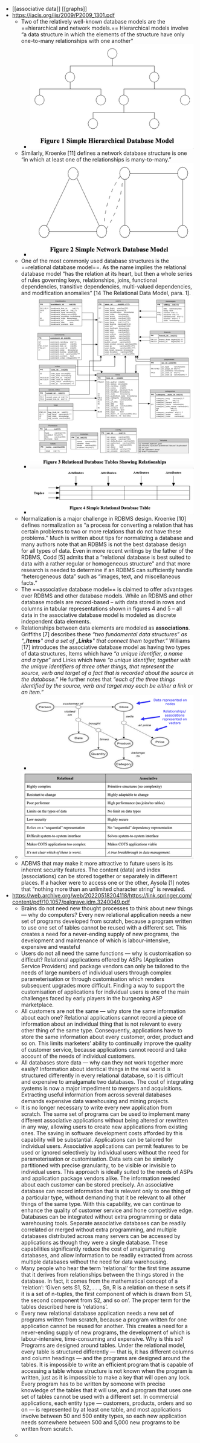 - [[associative data]] [[graphs]]
- https://iacis.org/iis/2009/P2009_1301.pdf
	- Two of the relatively well-known database models are the ==hierarchical and network models.== Hierarchical models involve “a data structure in which the elements of the structure have only one-to-many relationships with one another”
		- ![image.png](../assets/image_1668714435236_0.png)
	- Similarly, Kroenke [11] defines a network database structure is one “in which at least one of the
	  relationships is many-to-many.”
		- ![image.png](../assets/image_1668714473250_0.png)
	- One of the most commonly used database structures is the ==relational database model==. As the name implies the relational database model “has the relation at its heart, but then a whole series of rules governing keys, relationships, joins, functional dependencies, transitive dependencies, multi-valued dependencies, and modification anomalies” [14 The Relational Data Model, para. 1].
		- ![image.png](../assets/image_1668714513811_0.png)
		- ![image.png](../assets/image_1668714526333_0.png)
	- Normalization is a major challenge in RDBMS design. Kroenke [10] defines normalization as “a
	  process for converting a relation that has certain problems to two or more relations that do not have these problems.” Much is written about tips for normalizing a database and many authors note that an RDBMS is not the best database design for all types of data. Even in more recent writings by the father of the RDBMS, Codd [5] admits that a “relational database is best suited to data with a rather regular or homogeneous structure” and that more research is needed to determine if an RDBMS can sufficiently handle “heterogeneous data” such as “images, text, and miscellaneous facts.”
	- The ==associative database model== is claimed to offer advantages over RDBMS and other database models. While an RDBMS and other database models are record-based – with data stored in rows and columns in tabular representations shown in figures 4 and 5 – all data in the associative database model is modeled as discrete independent data elements.
	- Relationships between data elements are modeled as **associations**. Griffiths [7] describes these *“two fundamental data structures” as “„**Items**‟ and a set of „**Links**‟ that connect them together.”* Williams [17] introduces the associative database model as having two types of data structures, Items which have *“a unique identifier, a name and a type”* and Links which have *“a unique identifier, together with the unique identifiers of three other things, that represent the source, verb and target of a fact that is recorded about the source in the database.”* He further notes that *“each of the three things identified by the source, verb and target may each be either a link or an item.”*
		- ![image.png](../assets/image_1668716278247_0.png)
	- ![image.png](../assets/image_1668716319666_0.png)
	- ADBMS that may make it more attractive to future users is its inherent security features. The content (data) and index (associations) can be stored together or separately in different places. If a hacker were to access one or the other, Aysola [1] notes that “nothing more than an unlimited character string” is revealed.
- https://web.archive.org/web/20220518204118/https://link.springer.com/content/pdf/10.1057/palgrave.jdm.3240049.pdf
	- Brains do not need new thought
	  processes to think about new things —
	  why do computers? Every new relational
	  application needs a new set of programs
	  developed from scratch, because a
	  program written to use one set of tables
	  cannot be reused with a different set.
	  This creates a need for a never-ending
	  supply of new programs, the
	  development and maintenance of which
	  is labour-intensive, expensive and
	  wasteful
	- Users do not all need the same
	  functions — why is customisation so
	  difficult? Relational applications offered
	  by ASPs (Application Service Providers)
	  and package vendors can only be tailored
	  to the needs of large numbers of
	  individual users through complex
	  parameterisation or through customisation
	  which renders subsequent upgrades more
	  difficult. Finding a way to support the
	  customisation of applications for
	  individual users is one of the main challenges faced by early players in the
	  burgeoning ASP marketplace.
	- All customers are not the same —
	  why store the same information about
	  each one? Relational applications cannot
	  record a piece of information about an
	  individual thing that is not relevant to
	  every other thing of the same type.
	  Consequently, applications have to store
	  the same information about every
	  customer, order, product and so on. This
	  limits marketers’ ability to continually
	  improve the quality of customer service,
	  because applications cannot record and
	  take account of the needs of individual
	  customers.
	- All databases store data — why can
	  they not work together more easily?
	  Information about identical things in the
	  real world is structured differently in
	  every relational database, so it is difficult
	  and expensive to amalgamate two
	  databases. The cost of integrating systems
	  is now a major impediment to mergers
	  and acquisitions. Extracting useful
	  information from across several databases
	  demands expensive data warehousing and
	  mining projects.
	- It is no longer necessary to write every
	  new application from scratch. The same
	  set of programs can be used to
	  implement many different associative
	  applications without being altered or
	  rewritten in any way, allowing users to
	  create new applications from existing
	  ones. The saving in software
	  development costs afforded by this
	  capability will be substantial.
	  Applications can be tailored for
	  individual users. Associative applications
	  can permit features to be used or ignored
	  selectively by individual users without
	  the need for parameterisation or customisation. Data sets can be similarly
	  partitioned with precise granularity, to be
	  visible or invisible to individual users.
	  This approach is ideally suited to the
	  needs of ASPs and application package
	  vendors alike.
	  The information needed about each
	  customer can be stored precisely. An
	  associative database can record
	  information that is relevant only to one
	  thing of a particular type, without
	  demanding that it be relevant to all other
	  things of the same type. With this
	  capability, we can continue to enhance
	  the quality of customer service and hone
	  competitive edge.
	  Databases can be integrated without
	  extra programming or data warehousing
	  tools. Separate associative databases can
	  be readily correlated or merged without
	  extra programming, and multiple
	  databases distributed across many servers
	  can be accessed by applications as though
	  they were a single database. These
	  capabilities significantly reduce the cost
	  of amalgamating databases, and allow
	  information to be readily extracted from
	  across multiple databases without the
	  need for data warehousing.
	- Many people who hear the term
	  ‘relational’ for the first time assume that it
	  derives from relationships between the
	  things stored in the database. In fact, it
	  comes from the mathematical concept of
	  a ‘relation’: ‘Given sets S1, S2, . . ., Sn, R
	  is a relation on these n sets if it is a set of
	  n-tuples, the first component of which is
	  drawn from S1, the second component
	  from S2, and so on’. The proper term for
	  the tables described here is ‘relations’.
	- Every new relational database application needs a new set of programs
	  written from scratch, because a program
	  written for one application cannot be
	  reused for another. This creates a need for
	  a never-ending supply of new programs,
	  the development of which is
	  labour-intensive, time-consuming and
	  expensive. Why is this so?
	  Programs are designed around tables.
	  Under the relational model, every table
	  is structured differently — that is, it has
	  different columns and column headings
	  — and the programs are designed around
	  the tables. It is impossible to write an
	  efficient program that is capable of
	  accessing a table whose structure is not
	  known when the program is written, just
	  as it is impossible to make a key that
	  will open any lock. Every program has
	  to be written by someone with precise
	  knowledge of the tables that it will use,
	  and a program that uses one set of tables
	  cannot be used with a different set. In
	  commercial applications, each entity type
	  — customers, products, orders and so on
	  — is represented by at least one table,
	  and most applications involve between
	  50 and 500 entity types, so each new
	  application needs somewhere between
	  500 and 5,000 new programs to be written from scratch.
	-